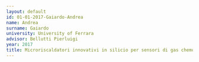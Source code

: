 ```yaml
---
layout: default 
id: 01-01-2017-Gaiardo-Andrea
name: Andrea
surname: Gaiardo
university: University of Ferrara
advisor: Bellutti Pierluigi
year: 2017
title: Microriscaldatori innovativi in silicio per sensori di gas chemoresistivi
---
```


